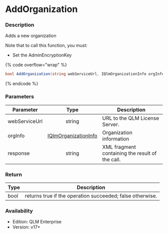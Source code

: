 # AddOrganization

### Description

Adds a new organization

Note that to call this function, you must:

* Set the AdminEncryptionKey

{% code overflow="wrap" %}
```csharp
bool AddOrganization(string webServiceUrl, IQlmOrganizationInfo orgInfo, out string response)
```
{% endcode %}

### Parameters

| Parameter     |                             Type                             | Description                                     |
| ------------- | :----------------------------------------------------------: | ----------------------------------------------- |
| webServiceUrl |                            string                            | URL to the QLM License Server.                  |
| orgInfo       | [IQlmOrganizationInfo](../../.net-api/iqlmorganizationinfo/) | Organization information                        |
| response      |                            string                            | XML fragment containing the result of the call. |

### Return

| Type | Description                                               |
| ---- | --------------------------------------------------------- |
| bool | returns true if the operation succeeded; false otherwise. |

### Availability

* Edition: QLM Enterprise
* Version: v17+
